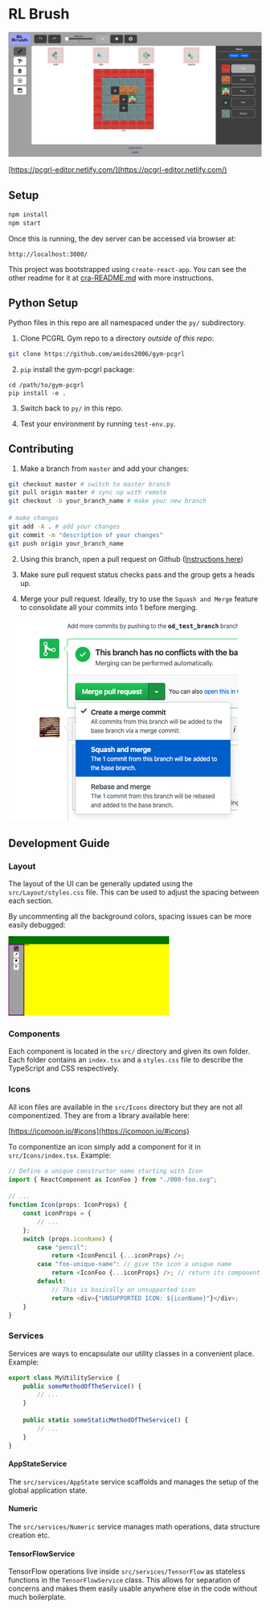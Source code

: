 # RL Brush

<img src="docs/full_ui_example3_rl_brush.png" width=640/>

[https://pcgrl-editor.netlify.com/](https://pcgrl-editor.netlify.com/)

## Setup

```bash
npm install
npm start
```

Once this is running, the dev server can be accessed via browser at:

```
http://localhost:3000/
```

This project was bootstrapped using `create-react-app`. You can see the other readme for it at [cra-README.md](/cra-README.md) with more instructions.

## Python Setup

Python files in this repo are all namespaced under the `py/` subdirectory.

1. Clone PCGRL Gym repo to a directory _outside of this repo_:

```bash
git clone https://github.com/amidos2006/gym-pcgrl
```

2. `pip` install the gym-pcgrl package:

```
cd /path/to/gym-pcgrl
pip install -e .
```

3. Switch back to `py/` in this repo.

4. Test your environment by running `test-env.py`.

## Contributing

1. Make a branch from `master` and add your changes:

```bash
git checkout master # switch to master branch
git pull origin master # sync up with remote
git checkout -b your_branch_name # make your new branch

# make changes
git add -A . # add your changes
git commit -m "description of your changes"
git push origin your_branch_name
```

2. Using this branch, open a pull request on Github ([Instructions here](https://opensource.com/article/19/7/create-pull-request-github))

3. Make sure pull request status checks pass and the group gets a heads up.

4. Merge your pull request. Ideally, try to use the `Squash and Merge` feature to consolidate all your commits into 1 before merging.

![squash](docs/squash.png)

## Development Guide

### Layout

The layout of the UI can be generally updated using the `src/Layout/styles.css` file. This can be used to adjust the spacing between each section.

By uncommenting all the background colors, spacing issues can be more easily debugged:

<img src="docs/color-layout-debug.png" width=320 />

### Components

Each component is located in the `src/` directory and given its own folder. Each folder contains an `index.tsx` and a `styles.css` file to describe the TypeScript and CSS respectively.

### Icons

All icon files are available in the `src/Icons` directory but they are not all componentized. They are from a library available here:

[https://icomoon.io/#icons](https://icomoon.io/#icons)

To componentize an icon simply add a component for it in `src/Icons/index.tsx`. Example:

```typescript
// Define a unique constructor name starting with Icon
import { ReactComponent as IconFoo } from "./000-foo.svg";

// ...
function Icon(props: IconProps) {
    const iconProps = {
        // ...
    };
    switch (props.iconName) {
        case "pencil":
            return <IconPencil {...iconProps} />;
        case "foo-unique-name": // give the icon a unique name
            return <IconFoo {...iconProps} />; // return its component
        default:
            // This is basically an unsupported icon
            return <div>{"UNSUPPORTED ICON: ${iconName}"}</div>;
    }
}
```

### Services

Services are ways to encapsulate our utility classes in a convenient place. Example:

```typescript
export class MyUtilityService {
    public someMethodOfTheService() {
        // ...
    }

    public static someStaticMethodOfTheService() {
        // ...
    }
}
```

#### AppStateService

The `src/services/AppState` service scaffolds and manages the setup of the global application state.

#### Numeric

The `src/services/Numeric` service manages math operations, data structure creation etc.

#### TensorFlowService

TensorFlow operations live inside `src/services/TensorFlow` as stateless functions in the `TensorFlowService` class. This allows for separation of concerns and makes them easily usable anywhere else in the code without much boilerplate.
